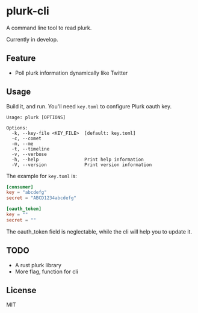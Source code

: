 # plurk-cli

A command line tool to read plurk.

Currently in develop.

## Feature
- Poll plurk information dynamically like Twitter

## Usage

Build it, and run.
You'll need `key.toml` to configure Plurk oauth key.

```
Usage: plurk [OPTIONS]

Options:
  -k, --key-file <KEY_FILE>  [default: key.toml]
  -c, --comet
  -m, --me
  -t, --timeline
  -v, --verbose
  -h, --help                 Print help information
  -V, --version              Print version information
```

The example for `key.toml` is:

```toml
[consumer]
key = "abcdefg"
secret = "ABCD1234abcdefg"

[oauth_token]
key = ""
secret = ""
```

The oauth_token field is neglectable, while the cli will help you to update it.

## TODO
- A rust plurk library
- More flag, function for cli

## License

MIT
